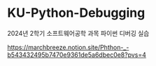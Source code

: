 # KU-Python-Debugging
2024년 2학기 소프트웨어공학 과목 파이썬 디버깅 실습

https://marchbreeze.notion.site/Phthon-_-b543432495b7470e9361de5a6dbec0e8?pvs=4
